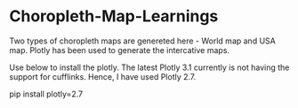 # Choropleth-Map-Learnings

Two types of choropleth maps are genereted here - World map and USA map. Plotly has been used to generate the intercative maps.

Use below to install the plotly. The latest Plotly 3.1 currently is not having the support for cufflinks. Hence, I have used Plotly 2.7.

pip install plotly=2.7
